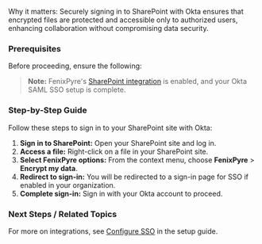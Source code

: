 
Why it matters: Securely signing in to SharePoint with Okta ensures that encrypted files are protected and accessible only to authorized users, enhancing collaboration without compromising data security.

### Prerequisites

Before proceeding, ensure the following:

> **Note:** FenixPyre's [SharePoint integration](https://fenixpyre.com/docs/sharepoint-setup) is enabled, and your Okta SAML SSO setup is complete.

### Step-by-Step Guide

Follow these steps to sign in to your SharePoint site with Okta:

1. **Sign in to SharePoint:** Open your SharePoint site and log in.
2. **Access a file:** Right-click on a file in your SharePoint site.
3. **Select FenixPyre options:** From the context menu, choose **FenixPyre** > **Encrypt my data**.
4. **Redirect to sign-in:** You will be redirected to a sign-in page for SSO if enabled in your organization.
5. **Complete sign-in:** Sign in with your Okta account to proceed.

<!-- VIDEO: ./media/05-user-guide/sharepoint-okta.mp4 | Alt: Demonstration of signing in to SharePoint with Okta | Duration: 45s -->

### Next Steps / Related Topics
For more on integrations, see [Configure SSO](https://fenixpyre.com/docs/configure-sso) in the setup guide.

